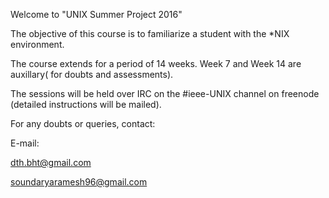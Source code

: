 Welcome to "UNIX Summer Project 2016"

The objective of this course is to familiarize a student with
the *NIX environment. 

The course extends for a period of 14 weeks. Week 7 and Week 
14 are auxillary( for doubts and assessments).

The sessions will be held over IRC on the #ieee-UNIX channel
on freenode (detailed instructions will be mailed).

For any doubts or queries, contact:

E-mail: 

dth.bht@gmail.com

soundaryaramesh96@gmail.com
